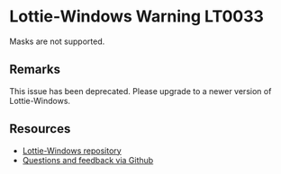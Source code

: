 
[comment]: # (name:MasksNotSupported)
[comment]: # (text:Masks are not supported.)

# Lottie-Windows Warning LT0033

<!-- description -->
Masks are not supported.

## Remarks
This issue has been deprecated. Please upgrade to a newer version of Lottie-Windows.

<!-- notes  -->
## Resources

* [Lottie-Windows repository](https://aka.ms/lottie)
* [Questions and feedback via Github](https://github.com/windows-toolkit/Lottie-Windows/issues)
